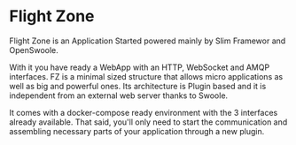# Flight Zone

Flight Zone is an Application Started powered mainly by Slim Framewor and OpenSwoole.

With it you have ready a WebApp with an HTTP, WebSocket and AMQP interfaces. FZ is a minimal sized structure that allows micro applications as well as big and powerful ones. Its architecture is Plugin based and it is independent from an external web server thanks to Swoole.

It comes with a docker-compose ready environment with the 3 interfaces already available. That said, you'll only need to start the communication and assembling necessary parts of your application through a new plugin.